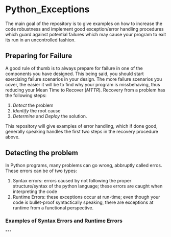 # Python_Exceptions
The main goal of the repository is to give examples on how to increase the code robustness and implement good exception/error handling procedures which guard against potential failures which may cause your program to exit its run in an uncontrolled fashion.

## Preparing for Failure
A good rule of thumb is to always prepare for failure in one of the components you have designed. This being said, you should start exercising failure scenarios in your design. The more failure scenarios you cover, the easier it will be to find why your program is missbehaving, thus reducing your Mean Time to Recover (*MTTR*).
Recovery from a problem has the following steps:
1. *Detect* the problem
2. *Identify* the root cause
3. *Determine* and *Deploy* the solution.

This repository will give examples of error handling, which if done good, generally speaking handles the first two steps in the recovery procedure above.  

## Detecting the problem
In Python programs, many problems can go wrong, abbruptly called erros.
These errors can be of two types:
1. Syntax errors: errors caused by not following the proper structure/syntax of the python language; these errors are caught when interpreting the code
2. Runtime Errors: these exceptions occur at run-time; even though your code is bullet-proof syntactically speaking, there are exceptions at runtime from a functional perspective.

### Examples of Syntax Errors and Runtime Errors
"""
